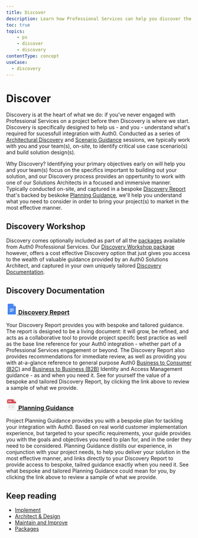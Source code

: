 ```yaml
---
title: Discover
description: Learn how Professional Services can help you discover the best integration path for your Auth0 solution.
toc: true
topics:
    - ps
    - discover
    - discovery
contentType: concept
useCase:
  - discovery
---
```

# Discover

Discovery is at the heart of what we do: if you've never engaged with Professional Services on a project before then Discovery is where we start. Discovery is specifically designed to help us - and you - understand what's required for sucessfull integration with Auth0. Conducted as a series of [Architectural Discovery](/services/architect-and-design#architectural-discovery) and [Scenario Guidance](/services/architect-and-design#scenario-guidance) sessions, we typically work with you and your team(s), on-site, to identify critical use case scenario(s) and build solution design(s). 

Why Discovery? Identifying your primary objectives early on will help you and your team(s) focus on the specifics important to building out your solution, and our Discovery process provides an oppertunity to work with one of our Solutions Architects in a focused and immersive manner. Typically conducted on-site, and captured in a bespoke [Discovery Report](#discovery-report) that's backed by beskoke [Planning Guidance](#planning-guidance), we'll help you understand what you need to consider in order to bring your project(s) to market in the most effective manner.

## Discovery Workshop

Discovery comes optionally included as part of all the [packages](/services/packages) available from Auth0 Professional Services. Our [Discovery Workshop package](/services/packages#-discovery-workshop-) however, offers a cost effective Discovery option that just gives you access to the wealth of valuable guidance provided by an Auth0 Solutions Architect, and captured in your own uniquely tailored [Discovery Documentation](#discovery-documentation).   

## Discovery Documentation

<h3 class="anchor-heading">
	<span class="anchor"><i class="icon icon-budicon-345"></i></span>
	<a data-trackOutbound href="https://docs.google.com/document/d/1aLOaBid0Gtl9lD7uE3Db9yMMD1VOqHM4jtdNWl-zfj4/view?usp=sharing">
		<img src="/media/articles/services/file_type_icons-05.png" alt="">&nbsp;Discovery Report</a>
</h3>

Your Discovery Report provides you with bespoke and tailored guidance. The report is designed to be a living document: it will grow, be refined, and acts as a collaborative tool to provide project specifc best practice as well as the base line reference for your Auth0 integration - whether part of a Professional Services engagement or beyond. The Discovery Report also provides recommendations for immediate review, as well as providing you with at-a-glance reference to general purpose Auth0 [Business to Consumer (B2C)](/architecture-scenarios/b2c) and [Business to Business (B2B)](/architecture-scenarios/b2b) Identity and Access Management guidance - as and when you need it. See for yourself the value of a bespoke and tailored Discovery Report, by clicking the link above to review a sample of what we provide.      

<h3 class="anchor-heading">
	<span class="anchor"><i class="icon icon-budicon-345"></i></span>
	<a data-trackOutbound href="https://drive.google.com/a/auth0.com/file/d/1trdKWjnjMRc1Zskh4nAShMsqbte5MDaS/view?usp=sharing">
		<img src="/media/articles/services/file_type_icons-04.png" alt="">&nbsp;Planning Guidance</a>
</h3>

Project Planning Guidance provides you with a bespoke plan for tackling your integration with Auth0. Based
on real world customer implementation experience, but targeted to your specific requirements, your guide provides you with the goals and objectives you need to plan for, and in the order they need to be considered. Planning Guidance distills our experience, in conjunction with your project needs, to help you deliver your solution in the most effective manner, and links directly to your Discovery Report to provide access to bespoke, tailred guidance exactly when you need it. See what bespoke and tailored Planning Guidance could mean for you, by clicking the link above to review a sample of what we provide.

## Keep reading

* [Implement](/services/implement)
* [Architect & Design](/services/architect-and-design)
* [Maintain and Improve](/services/maintain-and-improve)
* [Packages](/services/packages)
